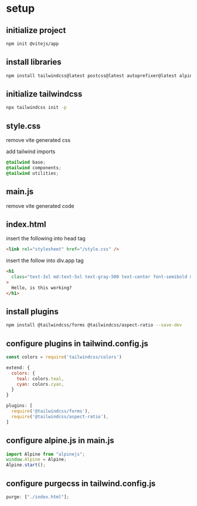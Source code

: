 # setup

## initialize project

```bash
npm init @vitejs/app
```

## install libraries

```bash
npm install tailwindcss@latest postcss@latest autoprefixer@latest alpinejs --save-dev

```

## initialize tailwindcss

```bash
npx tailwindcss init -p
```

## style.css

remove vite generated css

add tailwind imports

```css
@tailwind base;
@tailwind components;
@tailwind utilities;
```

## main.js

remove vite generated code

## index.html

insert the following into head tag

```html
<link rel="stylesheet" href="/style.css" />
```

insert the follow into div.app tag

```html
<h1
  class="text-3xl md:text-5xl text-gray-500 text-center font-semibold mx-auto"
>
  Hello, is this working?
</h1>
```

## install plugins

```bash
npm install @tailwindcss/forms @tailwindcss/aspect-ratio --save-dev
```

## configure plugins in tailwind.config.js

```javascript
const colors = require('tailwindcss/colors')

extend: {
  colors: {
    teal: colors.teal,
    cyan: colors.cyan,
  }
}

plugins: [
  require('@tailwindcss/forms'),
  require('@tailwindcss/aspect-ratio'),
]
```

## configure alpine.js in main.js

```javascript
import Alpine from "alpinejs";
window.Alpine = Alpine;
Alpine.start();
```

## configure purgecss in tailwind.config.js

```javascript
purge: ["./index.html"];
```
